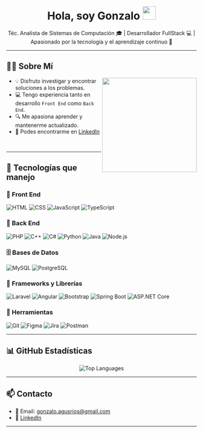 <h1 align="center">Hola, soy Gonzalo <img src="https://media.giphy.com/media/hvRJCLFzcasrR4ia7z/giphy.gif" width="35"></h1>

<p align="center">
  Téc. Analista de Sistemas de Computación 🎓 | Desarrollador FullStack 💻 | Apasionado por la tecnología y el aprendizaje continuo 🚀
</p>

---

## 🙋‍♂️ Sobre Mí

<img align="right" src="https://github.com/7oSkaaa/7oSkaaa/blob/main/Images/Right_Side.gif?raw=true" width="250px" style="margin-bottom: 20px;" />

- 💡 Disfruto investigar y encontrar soluciones a los problemas.
- 💻 Tengo experiencia tanto en desarrollo `Front End` como `Back End`.
- 🔍 Me apasiona aprender y mantenerme actualizado.
- 🤝 Podes encontrarme en [LinkedIn](https://www.linkedin.com/in/gonzalo-agustín-rios)

<br>

---

## 🚀 Tecnologías que manejo

### 🎨 Front End

![HTML](https://img.shields.io/badge/HTML5-E34F26?style=for-the-badge&logo=html5&logoColor=white)
![CSS](https://img.shields.io/badge/CSS3-1572B6?style=for-the-badge&logo=css3&logoColor=white)
![JavaScript](https://img.shields.io/badge/JavaScript-F7DF1E?style=for-the-badge&logo=javascript&logoColor=black)
![TypeScript](https://img.shields.io/badge/TypeScript-007ACC?style=for-the-badge&logo=typescript&logoColor=white)

### 🧠 Back End

![PHP](https://img.shields.io/badge/PHP-777BB4?style=for-the-badge&logo=php&logoColor=white)
![C++](https://img.shields.io/badge/C++-00599C?style=for-the-badge&logo=c%2B%2B&logoColor=white)
![C#](https://img.shields.io/badge/C%23-239120?style=for-the-badge&logo=csharp&logoColor=white)
![Python](https://img.shields.io/badge/Python-3670A0?style=for-the-badge&logo=python&logoColor=ffdd54)
![Java](https://img.shields.io/badge/java-%23ED8B00.svg?style=for-the-badge&logo=openjdk&logoColor=white)
![Node.js](https://img.shields.io/badge/Node.js-339933?style=for-the-badge&logo=nodedotjs&logoColor=white)

### 🗄️ Bases de Datos

![MySQL](https://img.shields.io/badge/MySQL-4479A1?style=for-the-badge&logo=mysql&logoColor=white)
![PostgreSQL](https://img.shields.io/badge/PostgreSQL-316192?style=for-the-badge&logo=postgresql&logoColor=white)

### 🧩 Frameworks y Librerías

![Laravel](https://img.shields.io/badge/Laravel-FF2D20?style=for-the-badge&logo=laravel&logoColor=white)
![Angular](https://img.shields.io/badge/Angular-DD0031?style=for-the-badge&logo=angular&logoColor=white)
![Bootstrap](https://img.shields.io/badge/Bootstrap-7952B3?style=for-the-badge&logo=bootstrap&logoColor=white)
![Spring Boot](https://img.shields.io/badge/Spring%20Boot-6DB33F?style=for-the-badge&logo=springboot&logoColor=white)
![ASP.NET Core](https://img.shields.io/badge/ASP.NET_Core-512BD4?style=for-the-badge&logo=dotnet&logoColor=white)

### 🧰 Herramientas

![Git](https://img.shields.io/badge/Git-F05032?style=for-the-badge&logo=git&logoColor=white)
![Figma](https://img.shields.io/badge/Figma-F24E1E?style=for-the-badge&logo=figma&logoColor=white)
![Jira](https://img.shields.io/badge/Jira-0052CC?style=for-the-badge&logo=jira&logoColor=white)
![Postman](https://img.shields.io/badge/Postman-FF6C37?style=for-the-badge&logo=postman&logoColor=white)

---

## 📊 GitHub Estadísticas

<p align="center">
  <img src="https://github-readme-stats.vercel.app/api/top-langs/?username=GonzaloRios10&layout=compact&theme=radical" alt="Top Languages" />
</p>

---

## 📫 Contacto

- 📧 Email: gonzalo.agusrios@gmail.com 
- 💼 [LinkedIn](https://www.linkedin.com/in/gonzalo-agustín-rios)

---
